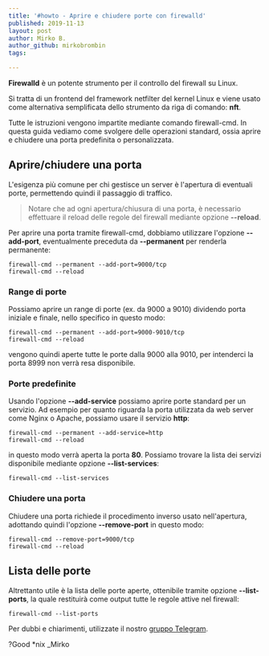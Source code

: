 ```yaml
---
title: '#howto - Aprire e chiudere porte con firewalld'
published: 2019-11-13
layout: post
author: Mirko B.
author_github: mirkobrombin
tags:

---
```

**Firewalld** è un potente strumento per il controllo del firewall su Linux.

Si tratta di un frontend del framework netfilter del kernel Linux e viene usato come alternativa semplificata dello strumento da riga di comando: **nft**.

Tutte le istruzioni vengono impartite mediante comando firewall-cmd. In questa guida vediamo come svolgere delle operazioni standard, ossia aprire e chiudere una porta predefinita o personalizzata.

## Aprire/chiudere una porta
L'esigenza più comune per chi gestisce un server è l'apertura di eventuali porte, permettendo quindi il passaggio di traffico.

> Notare che ad ogni apertura/chiusura di una porta, è necessario effettuare il reload delle regole del firewall mediante opzione **--reload**.

Per aprire una porta tramite firewall-cmd, dobbiamo utilizzare l'opzione **--add-port**, eventualmente preceduta da **--permanent** per renderla permanente:
```
firewall-cmd --permanent --add-port=9000/tcp
firewall-cmd --reload
```
### Range di porte
Possiamo aprire un range di porte (ex. da 9000 a 9010) dividendo porta iniziale e finale, nello specifico in questo modo:
```
firewall-cmd --permanent --add-port=9000-9010/tcp
firewall-cmd --reload
```
vengono quindi aperte tutte le porte dalla 9000 alla 9010, per intenderci la porta 8999 non verrà resa disponibile.
### Porte predefinite
Usando l'opzione **--add-service** possiamo aprire porte standard per un servizio. Ad esempio per quanto riguarda la porta utilizzata da web server come Nginx o Apache, possiamo usare il servizio **http**:
```
firewall-cmd --permanent --add-service=http
firewall-cmd --reload
```
in questo modo verrà aperta la porta **80**.
Possiamo trovare la lista dei servizi disponibile mediante opzione **--list-services**:
```
firewall-cmd --list-services
```
### Chiudere una porta
Chiudere una porta richiede il procedimento inverso usato nell'apertura, adottando quindi l'opzione **--remove-port** in questo modo:
```
firewall-cmd --remove-port=9000/tcp
firewall-cmd --reload
```
## Lista delle porte
Altrettanto utile è la lista delle porte aperte, ottenibile tramite opzione **--list-ports**, la quale restituirà come output tutte le regole attive nel firewall:
```
firewall-cmd --list-ports
```

Per dubbi e chiarimenti, utilizzate il nostro <a href="https://t.me/gentedilinux">gruppo Telegram</a>.

?Good *nix _Mirko